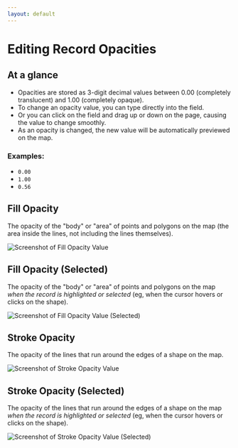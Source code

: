 ```yaml
---
layout: default
---
```

# Editing Record Opacities

## At a glance

  - Opacities are stored as 3-digit decimal values between 0.00 (completely translucent) and 1.00 (completely opaque).
  - To change an opacity value, you can type directly into the field.
  - Or you can click on the field and drag up or down on the page, causing the value to change smoothly.
  - As an opacity is changed, the new value will be automatically previewed on the map.

### Examples:

  - `0.00`
  - `1.00`
  - `0.56`

## Fill Opacity

The opacity of the "body" or "area" of points and polygons on the map (the area inside the lines, not including the lines themselves).

![Screenshot of Fill Opacity Value](http://neatline.org/wp-content/uploads/2014/01/styleopacities-fill.png)

## Fill Opacity (Selected)

The opacity of the "body" or "area" of points and polygons on the map _when the record is highlighted or selected_ (eg, when the cursor hovers or clicks on the shape).

![Screenshot of Fill Opacity Value (Selected)](http://neatline.org/wp-content/uploads/2014/01/styleopacities-fillselected.png)

## Stroke Opacity

The opacity of the lines that run around the edges of a shape on the map.

![Screenshot of Stroke Opacity Value](http://neatline.org/wp-content/uploads/2014/01/styleopacities-stroke.png)

## Stroke Opacity (Selected)

The opacity of the lines that run around the edges of a shape on the map _when the record is highlighted or selected_ (eg, when the cursor hovers or clicks on the shape).

![Screenshot of Stroke Opacity Value (Selected)](http://neatline.org/wp-content/uploads/2014/01/styleopacities-strokeselected.png)